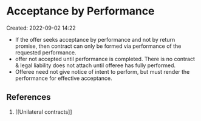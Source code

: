# Acceptance by Performance
Created: 2022-09-02 14:22

- If the offer seeks acceptance by performance and not by return promise, then contract can only be formed via performance of the requested performance. 
- offer not accepted until performance is completed. There is no contract & legal liability does not attach until offeree has fully performed.
- Offeree need not give notice of intent to perform, but must render the performance for effective acceptance. 


## References

1. [[Unilateral contracts]]